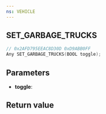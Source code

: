 ```yaml
---
ns: VEHICLE
---
```

## SET_GARBAGE_TRUCKS

```c
// 0x2AFD795EEAC8D30D 0xD9ABB0FF
Any SET_GARBAGE_TRUCKS(BOOL toggle);
```


## Parameters
* **toggle**: 

## Return value
